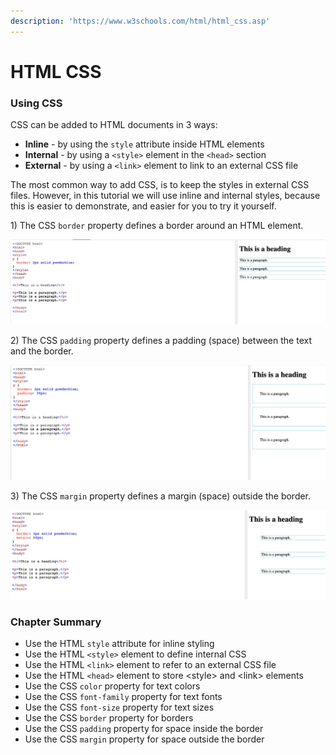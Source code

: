 ```yaml
---
description: 'https://www.w3schools.com/html/html_css.asp'
---
```


# HTML CSS

### Using CSS

CSS can be added to HTML documents in 3 ways:

* **Inline** - by using the `style` attribute inside HTML elements
* **Internal** - by using a `<style>` element in the `<head>` section
* **External** - by using a `<link>` element to link to an external CSS file

The most common way to add CSS, is to keep the styles in external CSS files. However, in this tutorial we will use inline and internal styles, because this is easier to demonstrate, and easier for you to try it yourself.



1\) The CSS `border` property defines a border around an HTML element.

![](../../.gitbook/assets/image%20%28310%29.png)

2\) The CSS `padding` property defines a padding \(space\) between the text and the border.

![](../../.gitbook/assets/image%20%28301%29.png)

3\) The CSS `margin` property defines a margin \(space\) outside the border.

![](../../.gitbook/assets/image%20%28303%29.png)



### Chapter Summary

* Use the HTML `style` attribute for inline styling
* Use the HTML `<style>` element to define internal CSS
* Use the HTML `<link>` element to refer to an external CSS file
* Use the HTML `<head>` element to store &lt;style&gt; and &lt;link&gt; elements
* Use the CSS `color` property for text colors
* Use the CSS `font-family` property for text fonts
* Use the CSS `font-size` property for text sizes
* Use the CSS `border` property for borders
* Use the CSS `padding` property for space inside the border
* Use the CSS `margin` property for space outside the border

